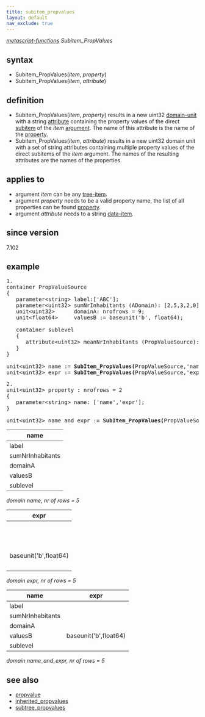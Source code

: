 ```yaml
---
title: subitem_propvalues
layout: default
nav_exclude: true
---
```

*[metascript-functions](metascript-functions) Subitem_PropValues*

## syntax

- Subitem_PropValues(*item*, *property*)
- Subitem_PropValues(*item*, *attribute*)

## definition

- Subitem_PropValues(*item*, *property*) results in a new uint32 [domain-unit](domain-unit) with a string [attribute](attribute) containing the property values of the direct [subitem](subitem) of the *item* [argument](argument). The name of this attribute is the name of the [property](property).
- Subitem_PropValues(*item*, *attribute*) results in a new uint32 domain unit with a set of string attributes containing multiple property values of the direct subitems of the *item* argument. The names of the resulting attributes are the names of the properties.

## applies to

- argument *item* can be any [tree-item](tree-item).
- argument *property* needs to be a valid property name, the list of all properties can be found [property](property).
- argument *attribute* needs to a string [data-item](data-item).

## since version

7.102

## example

<pre>
1.
container PropValueSource
{
   parameter&lt;string&gt; label:['ABC'];
   parameter&lt;uint32&gt; sumNrInhabitants (ADomain): [2,5,3,2,0];
   unit&lt;uint32&gt;      domainA: nrofrows = 9;
   unit&lt;float64&gt;     valuesB := baseunit('b', float64);

   container sublevel
   {
      attribute&lt;uint32&gt; meanNrInhabitants (PropValueSource): [1,2,1,1,0];
   }
}

unit&lt;uint32&gt; name := <B>SubItem_PropValues(</B>PropValueSource,'name'<B>)</B>;
unit&lt;uint32&gt; expr := <B>SubItem_PropValues(</B>PropValueSource,'expr'<B>)</B>;
</pre>

<pre>
2.
unit&lt;uint32&gt; property : nrofrows = 2
{
   parameter&lt;string&gt; name: ['name','expr'];
}

unit&lt;uint32&gt; name_and_expr := <B>SubItem_PropValues(</B>PropValueSource, property/name<B>)</B>;
</pre>

| name             |
|------------------|
| label            |
| sumNrInhabitants |
| domainA          |
| valuesB          |
| sublevel         |

*domain name, nr of rows = 5*

| expr                  |
|-----------------------|
|                       |
|                       |
|                       |
| baseunit('b',float64) |
|                       |

*domain expr, nr of rows = 5*

| name             | expr                  |
|------------------|-----------------------|
| label            |                       |
| sumNrInhabitants |                       |
| domainA          |                       |
| valuesB          | baseunit('b',float64) |
| sublevel         |                       |

*domain name_and_expr, nr of rows = 5*

## see also

- [propvalue](propvalue)
- [inherited_propvalues](inherited_propvalues)
- [subtree_propvalues](subtree_propvalues)